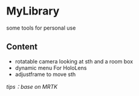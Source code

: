 # MyLibrary
some tools for personal use
## Content ##
- rotatable camera looking at sth and a room box
- dynamic menu For HoloLens
- adjustframe to move sth

*tips：base on MRTK*
